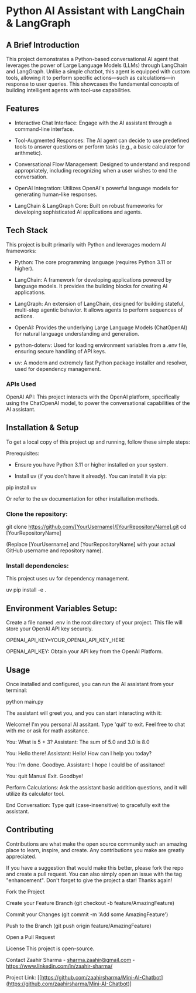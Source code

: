 # Python AI Assistant with LangChain & LangGraph
## A Brief Introduction
This project demonstrates a Python-based conversational AI agent that leverages the power of Large Language Models (LLMs) through LangChain and LangGraph. Unlike a simple chatbot, this agent is equipped with custom tools, allowing it to perform specific actions—such as calculations—in response to user queries. This showcases the fundamental concepts of building intelligent agents with tool-use capabilities.

## Features
* Interactive Chat Interface: Engage with the AI assistant through a command-line interface.

* Tool-Augmented Responses: The AI agent can decide to use predefined tools to answer questions or perform tasks (e.g., a basic calculator for arithmetic).

* Conversational Flow Management: Designed to understand and respond appropriately, including recognizing when a user wishes to end the conversation.

* OpenAI Integration: Utilizes OpenAI's powerful language models for generating human-like responses.

* LangChain & LangGraph Core: Built on robust frameworks for developing sophisticated AI applications and agents.

## Tech Stack
This project is built primarily with Python and leverages modern AI frameworks:

* Python: The core programming language (requires Python 3.11 or higher).

* LangChain: A framework for developing applications powered by language models. It provides the building blocks for creating AI applications.

* LangGraph: An extension of LangChain, designed for building stateful, multi-step agentic behavior. It allows agents to perform sequences of actions.

* OpenAI: Provides the underlying Large Language Models (ChatOpenAI) for natural language understanding and generation.

* python-dotenv: Used for loading environment variables from a .env file, ensuring secure handling of API keys.

* uv: A modern and extremely fast Python package installer and resolver, used for dependency management.

### APIs Used
OpenAI API: This project interacts with the OpenAI platform, specifically using the ChatOpenAI model, to power the conversational capabilities of the AI assistant.

## Installation & Setup
To get a local copy of this project up and running, follow these simple steps:

Prerequisites:

* Ensure you have Python 3.11 or higher installed on your system.

* Install uv (if you don't have it already). You can install it via pip:

pip install uv

Or refer to the uv documentation for other installation methods.

### Clone the repository:

git clone https://github.com/[YourUsername]/[YourRepositoryName].git
cd [YourRepositoryName]

(Replace [YourUsername] and [YourRepositoryName] with your actual GitHub username and repository name).

### Install dependencies:
This project uses uv for dependency management.

uv pip install -e .

## Environment Variables Setup:
Create a file named .env in the root directory of your project. This file will store your OpenAI API key securely.

OPENAI_API_KEY=YOUR_OPENAI_API_KEY_HERE

OPENAI_API_KEY: Obtain your API key from the OpenAI Platform.

## Usage
Once installed and configured, you can run the AI assistant from your terminal:

python main.py

The assistant will greet you, and you can start interacting with it:

Welcome! I'm you personal AI assitant. Type 'quit' to exit.
Feel free to chat with me or ask for math assitance.

You: What is 5 + 3?
Assistant: The sum of 5.0 and 3.0 is 8.0

You: Hello there!
Assistant: Hello! How can I help you today?

You: I'm done. Goodbye.
Assistant: I hope I could be of assitance!

You: quit
Manual Exit. Goodbye!

Perform Calculations: Ask the assistant basic addition questions, and it will utilize its calculator tool.

End Conversation: Type quit (case-insensitive) to gracefully exit the assistant.

## Contributing
Contributions are what make the open source community such an amazing place to learn, inspire, and create. Any contributions you make are greatly appreciated.

If you have a suggestion that would make this better, please fork the repo and create a pull request. You can also simply open an issue with the tag "enhancement".
Don't forget to give the project a star! Thanks again!

Fork the Project

Create your Feature Branch (git checkout -b feature/AmazingFeature)

Commit your Changes (git commit -m 'Add some AmazingFeature')

Push to the Branch (git push origin feature/AmazingFeature)

Open a Pull Request

License
This project is open-source.

Contact
Zaahir Sharma - sharma.zaahir@gmail.com - https://www.linkedin.com/in/zaahir-sharma/

Project Link: [[https://github.com/zaahirsharma/Mini-AI-Chatbot](https://github.com/zaahirsharma/Mini-AI-Chatbot)]
